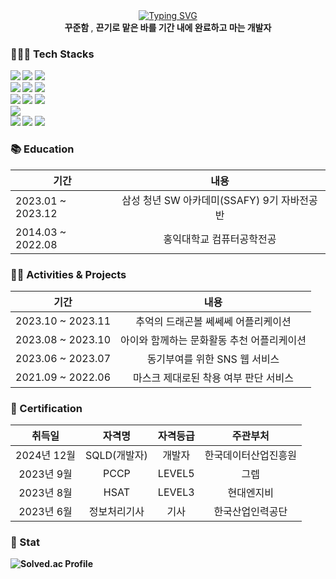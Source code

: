 <div align="center">
<a href="https://git.io/typing-svg"><img src="https://readme-typing-svg.demolab.com?font=Palanquin&weight=500&size=45&pause=1000&color=009FF7&center=true&vCenter=true&random=false&width=500&height=100&lines=Hi%2C+there!+I'm+SunWoo!" alt="Typing SVG" /></a>
</div>

<div align="center">
    <b>꾸준함 </b>, <b>끈기로 맡은 바를 기간 내에 완료하고 마는 개발자
</div>

<h3> 👩🏻‍💻 Tech Stacks </h3>
<div>
<!-- 언어 -->
<img src="https://img.shields.io/badge/HTML5-E34F26?style=for-the-badge&logo=html5&logoColor=white">
<img src="https://img.shields.io/badge/CSS3-1572B6?&style=for-the-badge&logo=css3&logoColor=white">
<img src="https://img.shields.io/badge/JavaScript-F7DF1E?&style=for-the-badge&logo=css3&logoColor=white">
</div>

<div>
<img src="https://img.shields.io/badge/Java-6DB33F?style=for-the-badge&logo=openjdk&logoColor=white">
<img src="https://img.shields.io/badge/Python-3776AB?style=for-the-badge&logo=python&logoColor=white">
<img src="https://img.shields.io/badge/C++-00599CC?style=for-the-badge&logo=c%2B%2B&logoColor=white">
</div>

<div>
<!-- 프레임워크-->
<img src="https://img.shields.io/badge/Spring-6DB33F?style=for-the-badge&logo=Spring&logoColor=white">
<img src="https://img.shields.io/badge/Spring Boot-6DB33F?style=for-the-badge&logo=Spring&logoColor=white">
<img src="https://img.shields.io/badge/Vue.js-4FC08D?style=for-the-badge&logo=vue.js&logoColor=white">
</div>

<div>
<!-- DB -->
<img src="https://img.shields.io/badge/MySQL-4479A1?style=for-the-badge&logo=vue.js&logoColor=white">
</div>

<div>
<!-- 그 외 -->
<img src="https://img.shields.io/badge/Amazon EC2-F9900?style=for-the-badge&logo=vue.js&logoColor=white">
<img src="https://img.shields.io/badge/Amazon S3-569A31?style=for-the-badge&logo=vue.js&logoColor=white">
<img src="https://img.shields.io/badge/Docker-2496ED?style=for-the-badge&logo=vue.js&logoColor=white">
</div>

<h3> 📚 Education </h3>

| 기간                | 내용                                        | 
|---------------------|:---------------------------------------------:|
| 2023.01 ~ 2023.12   | 삼성 청년 SW 아카데미(SSAFY) 9기 자바전공반   |
| 2014.03 ~ 2022.08   | 홍익대학교 컴퓨터공학전공 |



<h3> 🙌🏻 Activities & Projects </h3>

| 기간                | 내용                                           |
|---------------------|:------------------------------------------------:|
| 2023.10 ~ 2023.11   | 추억의 드래곤볼 쎄쎄쎄 어플리케이션  | 
| 2023.08 ~ 2023.10   | 아이와 함께하는 문화활동 추천 어플리케이션 |
| 2023.06 ~ 2023.07   | 동기부여를 위한 SNS 웹 서비스 |
| 2021.09 ~ 2022.06   | 마스크 제대로된 착용 여부 판단 서비스         |




<h3> 🪪 Certification </h3>

|   취득일   |      자격명      | 자격등급 |    주관부처    |
|:---------:|:----------------:|:-------:|:-------------:|
| 2024년 12월 | SQLD(개발자)      |  개발자   | 한국데이터산업진흥원 |
| 2023년 9월 | PCCP             |  LEVEL5 |    그렙   |
| 2023년 8월 | HSAT             |  LEVEL3 |    현대엔지비   |
| 2023년 6월 | 정보처리기사      |   기사   | 한국산업인력공단 |



<h3> 🐾 Stat </h3>

![Solved.ac Profile](http://mazassumnida.wtf/api/v2/generate_badge?boj=kgw6147)
